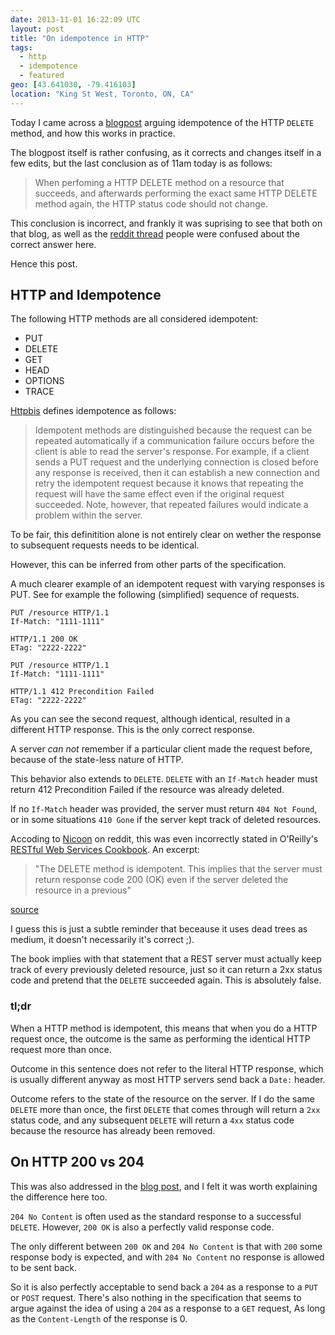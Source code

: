 ```yaml
---
date: 2013-11-01 16:22:09 UTC
layout: post
title: "On idempotence in HTTP"
tags:
  - http
  - idempotence
  - featured
geo: [43.641030, -79.416103]
location: "King St West, Toronto, ON, CA"
---
```


Today I came across a [blogpost][1] arguing idempotence of the HTTP `DELETE`
method, and how this works in practice.

The blogpost itself is rather confusing, as it corrects and changes itself
in a few edits, but the last conclusion as of 11am today is as follows:

> When perfoming a HTTP DELETE method on a resource that succeeds, and
> afterwards performing the exact same HTTP DELETE method again, the HTTP
> status code should not change.

This conclusion is incorrect, and frankly it was suprising to see that both
on that blog, as well as the [reddit thread][2] people were confused about the
correct answer here.

Hence this post.

HTTP and Idempotence
--------------------

The following HTTP methods are all considered idempotent:

* PUT
* DELETE
* GET
* HEAD
* OPTIONS
* TRACE

[Httpbis][3] defines idempotence as follows:

> Idempotent methods are distinguished because the request can be
> repeated automatically if a communication failure occurs before the
> client is able to read the server's response.  For example, if a
> client sends a PUT request and the underlying connection is closed
> before any response is received, then it can establish a new
> connection and retry the idempotent request because it knows that
> repeating the request will have the same effect even if the original
> request succeeded.  Note, however, that repeated failures would
> indicate a problem within the server.

To be fair, this definitition alone is not entirely clear on wether the
response to subsequent requests needs to be identical.

However, this can be inferred from other parts of the specification.

A much clearer example of an idempotent request with varying responses
is PUT. See for example the following (simplified) sequence of requests.

```
PUT /resource HTTP/1.1
If-Match: "1111-1111"
```

```
HTTP/1.1 200 OK
ETag: "2222-2222"
```

```
PUT /resource HTTP/1.1
If-Match: "1111-1111"
```

```
HTTP/1.1 412 Precondition Failed
ETag: "2222-2222"
```

As you can see the second request, although identical, resulted in a different
HTTP response. This is the only correct response.

A server _can not_ remember if a particular client made the request before,
because of the state-less nature of HTTP.

This behavior also extends to `DELETE`. `DELETE` with an `If-Match` header must
return 412 Precondition Failed if the resource was already deleted.

If no `If-Match` header was provided, the server must return `404 Not Found`,
or in some situations `410 Gone` if the server kept track of deleted
resources.

Accoding to [Nicoon][4] on reddit, this was even incorrectly stated in
O'Reilly's [RESTful Web Services Cookbook][5]. An excerpt:

> "The DELETE method is idempotent. This implies that the server must return
> response code 200 (OK) even if the server deleted the resource in a previous"

[source][6]

I guess this is just a subtle reminder that beceause it uses dead trees as
medium, it doesn't necessarily it's correct ;).

The book implies with that statement that a REST server must actually keep
track of every previously deleted resource, just so it can return a 2xx status
code and pretend that the `DELETE` succeeded again. This is absolutely false.

### tl;dr

When a HTTP method is idempotent, this means that when you do a HTTP request
once, the outcome is the same as performing the identical HTTP request more
than once.

Outcome in this sentence does not refer to the literal HTTP response, which
is usually different anyway as most HTTP servers send back a `Date:` header.

Outcome refers to the state of the resource on the server. If I do the same
`DELETE` more than once, the first `DELETE` that comes through will return
a `2xx` status code, and any subsequent `DELETE` will return a `4xx` status
code because the resource has already been removed.

On HTTP 200 vs 204
------------------

This was also addressed in the [blog post][1], and I felt it was worth
explaining the difference here too.

`204 No Content` is often used as the standard response to a successful
`DELETE`. However, `200 OK` is also a perfectly valid response code.

The only different between `200 OK` and `204 No Content` is that with `200`
some response body is expected, and with `204 No Content` no response is
allowed to be sent back.

So it is also perfectly acceptable to send back a `204` as a response to a
`PUT` or `POST` request. There's also nothing in the specification that seems
to argue against the idea of using a `204` as a response to a `GET` request,
As long as the `Content-Length` of the response is 0.

[1]: http://www.duckheads.co.uk/is-a-http-delete-requests-idempotent/491
[2]: http://www.reddit.com/r/PHP/comments/1pohye/is_a_http_delete_request_idempotent/
[3]: http://tools.ietf.org/html/draft-ietf-httpbis-p2-semantics-24#section-4.2.2
[4]: http://www.reddit.com/r/PHP/comments/1pohye/is_a_http_delete_request_idempotent/cd4ftuw
[5]: http://shop.oreilly.com/product/9780596801694.do
[6]: http://books.google.ca/books?id=ed5ml0T3zyIC&pg=PA11&lpg=PA11&dq=%22The+DELETE+method+is+idempotent.+This+implies+that+the+server+must+return+response+code+200+%28OK%29+even+if+the+server+deleted+the+resource+in+a+previous%22&source=bl&ots=56jp4hMPmv&sig=wlVwErh80soFvy7QkF0N3gFi2UU&hl=en&sa=X&ei=4tJzUvHbO8qYyAHgh4DwDw&ved=0CDIQ6AEwAQ#v=onepage&q=%22The%20DELETE%20method%20is%20idempotent.%20This%20implies%20that%20the%20server%20must%20return%20response%20code%20200%20%28OK%29%20even%20if%20the%20server%20deleted%20the%20resource%20in%20a%20previous%22&f=false

